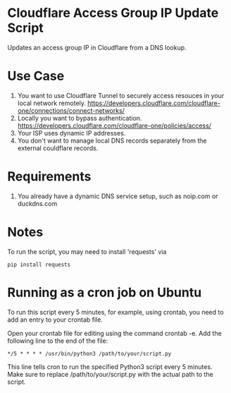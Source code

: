 # Cloudflare Access Group IP Update Script 
Updates an access group IP in Cloudflare from a DNS lookup.

# Use Case
1. You want to use Cloudflare Tunnel to securely access resouces in your local network remotely. https://developers.cloudflare.com/cloudflare-one/connections/connect-networks/
2. Locally you want to bypass authentication. https://developers.cloudflare.com/cloudflare-one/policies/access/
3. Your ISP uses dynamic IP addresses.
4. You don't want to manage local DNS records separately from the external couldflare records.

# Requirements
1. You already have a dynamic DNS service setup, such as noip.com or duckdns.com

# Notes
To run the script, you may need to install 'requests' via
```
pip install requests
```

# Running as a cron job on Ubuntu
To run this script every 5 minutes, for example, using crontab, you need to add an entry to your crontab file.

Open your crontab file for editing using the command crontab -e.
Add the following line to the end of the file:
```
*/5 * * * * /usr/bin/python3 /path/to/your/script.py
```
This line tells cron to run the specified Python3 script every 5 minutes. Make sure to replace /path/to/your/script.py with the actual path to the script.
